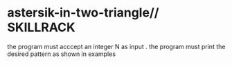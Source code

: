 # astersik-in-two-triangle// SKILLRACK
the program must acccept an integer N as input . the program must print the desired pattern as shown in examples
